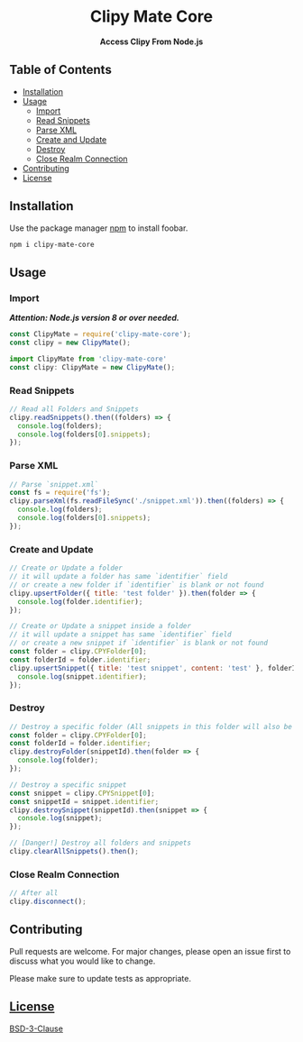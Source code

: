 <h1 align="center"> Clipy Mate Core </h1>
<p align="center">
  <b>Access Clipy From Node.js</b>
</p>

## Table of Contents
- [Installation](#installation)
- [Usage](#usage)
  - [Import](#import)
  - [Read Snippets](#read-snippets)
  - [Parse XML](#parse-xml)
  - [Create and Update](#create-and-update)
  - [Destroy](#destroy)
  - [Close Realm Connection](#close-realm-connection)
- [Contributing](#contributing)
- [License](#license)

## Installation

Use the package manager [npm](https://www.npmjs.com/) to install foobar.

```sh
npm i clipy-mate-core
```

## Usage

### Import
_**Attention: Node.js version 8 or over needed.**_  

```js
const ClipyMate = require('clipy-mate-core');
const clipy = new ClipyMate();
```

```ts
import ClipyMate from 'clipy-mate-core'
const clipy: ClipyMate = new ClipyMate();
```

### Read Snippets

```js
// Read all Folders and Snippets
clipy.readSnippets().then((folders) => {
  console.log(folders);
  console.log(folders[0].snippets);
});
```

### Parse XML

```js
// Parse `snippet.xml`
const fs = require('fs');
clipy.parseXml(fs.readFileSync('./snippet.xml')).then((folders) => {
  console.log(folders);
  console.log(folders[0].snippets);
});
```

### Create and Update

```js
// Create or Update a folder
// it will update a folder has same `identifier` field
// or create a new folder if `identifier` is blank or not found
clipy.upsertFolder({ title: 'test folder' }).then(folder => {
  console.log(folder.identifier);
});

// Create or Update a snippet inside a folder
// it will update a snippet has same `identifier` field
// or create a new snippet if `identifier` is blank or not found
const folder = clipy.CPYFolder[0];
const folderId = folder.identifier;
clipy.upsertSnippet({ title: 'test snippet', content: 'test' }, folderId).then(snippet => {
  console.log(snippet.identifier);
});
```

### Destroy

```js
// Destroy a specific folder (All snippets in this folder will also be destroyed)
const folder = clipy.CPYFolder[0];
const folderId = folder.identifier;
clipy.destroyFolder(snippetId).then(folder => {
  console.log(folder);
});

// Destroy a specific snippet
const snippet = clipy.CPYSnippet[0];
const snippetId = snippet.identifier;
clipy.destroySnippet(snippetId).then(snippet => {
  console.log(snippet);
});

// [Danger!] Destroy all folders and snippets
clipy.clearAllSnippets().then();
```

### Close Realm Connection

```js
// After all
clipy.disconnect();
```


## Contributing
Pull requests are welcome. For major changes, please open an issue first to discuss what you would like to change.

Please make sure to update tests as appropriate.

## [License](./LICENSE)
[BSD-3-Clause](https://opensource.org/licenses/BSD-3-Clause)
